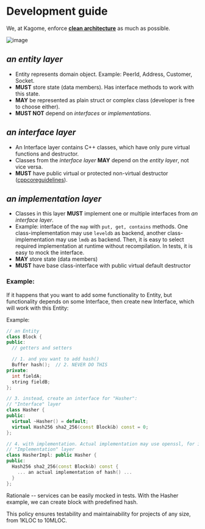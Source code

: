[//]: # (
Copyright Quadrivium LLC
All Rights Reserved
SPDX-License-Identifier: Apache-2.0
)

# Development guide

We, at Kagome, enforce [**clean architecture**](https://blog.cleancoder.com/uncle-bob/2012/08/13/the-clean-architecture.html) as much as possible.

![image](https://user-images.githubusercontent.com/1867551/54831402-f2a86780-4cc2-11e9-9608-15490c1548ab.png)

## *an entity layer*

- Entity represents domain object. Example: PeerId, Address, Customer, Socket.
- **MUST** store state (data members). Has interface methods to work with this state.
- **MAY** be represented as plain struct or complex class (developer is free to choose either).
- **MUST NOT** depend on *interfaces* or *implementations*.

## *an interface layer*

- An Interface layer contains C++ classes, which have only pure virtual functions and destructor.
- Classes from the *interface layer* **MAY** depend on the *entity layer*, not vice versa.
- **MUST** have public virtual or protected non-virtual destructor ([cppcoreguidelines](https://github.com/isocpp/CppCoreGuidelines/blob/master/CppCoreGuidelines.md#Rc-dtor-virtual)).

## *an implementation layer*

- Classes in this layer **MUST** implement one or multiple interfaces from *an interface layer*.
- Example: interface of the `map` with `put, get, contains` methods. One class-implementation may use `leveldb` as backend, another class-implementation may use `lmdb` as backend. Then, it is easy to select required implementation at runtime without recompilation. In tests, it is easy to mock the interface.
- **MAY** store state (data members)
- **MUST** have base class-interface with public virtual default destructor


### Example:

If it happens that you want to add some functionality to Entity, but functionality depends on some Interface, then create new Interface, which will work with this Entity:

Example:

```C++
// an Entity
class Block {
public:
  // getters and setters

  // 1. and you want to add hash()
  Buffer hash();  // 2. NEVER DO THIS
private:
  int fieldA;
  string fieldB;
};

// 3. instead, create an interface for "Hasher":
// "Interface" layer
class Hasher {
public:
  virtual ~Hasher() = default;
  virtual Hash256 sha2_256(const Block&b) const = 0;
};

// 4. with implementation. Actual implementation may use openssl, for instance.
// "Implementation" layer
class HasherImpl: public Hasher {
public:
  Hash256 sha2_256(const Block&b) const {
    ... an actual implementation of hash() ...
  }
};

```

Rationale -- services can be easily mocked in tests. With the Hasher example, we can create block with predefined hash.

This policy ensures testability and maintainability for projects of any size, from 1KLOC to 10MLOC.
